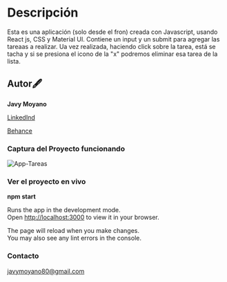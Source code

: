 # Descripción

Esta es una aplicación (solo desde el fron) creada con Javascript, usando React js, CSS y Material UI.
Contiene un input y un submit para agregar las tareaas a realizar. Ua vez realizada, haciendo click sobre la tarea, está se tacha y si se presiona el icono de la "x" podremos eliminar esa tarea de la lista.

## Autor🖋

**Javy Moyano**


[LinkedInd](www.linkedin.com/in/javier-moyano-1ba2691b3)

[Behance](www.behance.net/javymoyano6911)


### Captura del Proyecto funcionando

![App-Tareas](https://user-images.githubusercontent.com/92520469/175972180-c1bc7b6c-f7bd-4812-af7b-4efb850abdda.png)


### Ver el proyecto en vivo
**npm start**

Runs the app in the development mode.\
Open [http://localhost:3000](http://localhost:3000) to view it in your browser.

The page will reload when you make changes.\
You may also see any lint errors in the console.

### Contacto

javymoyano80@gmail.com

